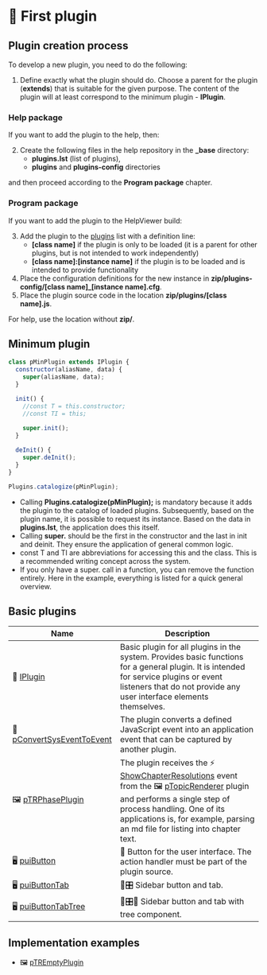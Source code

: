 # 🧩 First plugin

## Plugin creation process

To develop a new plugin, you need to do the following:

1. Define exactly what the plugin should do. Choose a parent for the plugin (**extends**) that is suitable for the given purpose. The content of the plugin will at least correspond to the minimum plugin - **IPlugin**.

### Help package

If you want to add the plugin to the help, then:

2. Create the following files in the help repository in the **_base** directory:
   - **plugins.lst** (list of plugins),
   - **plugins** and **plugins-config** directories

and then proceed according to the **Program package** chapter.

### Program package

If you want to add the plugin to the HelpViewer build:

3. Add the plugin to the [plugins] list with a definition line: 
   - **[class name]** if the plugin is only to be loaded (it is a parent for other plugins, but is not intended to work independently)
   - **[class name]:[instance name]** if the plugin is to be loaded and is intended to provide functionality
4. Place the configuration definitions for the new instance in **zip/plugins-config/[class name]_[instance name].cfg**.
5. Place the plugin source code in the location **zip/plugins/[class name].js**.

For help, use the location without **zip/**.

## Minimum plugin

```javascript
class pMinPlugin extends IPlugin {
  constructor(aliasName, data) {
    super(aliasName, data);
  }

  init() {
    //const T = this.constructor;
    //const TI = this;
    
    super.init();
  }

  deInit() {
    super.deInit();
  }
}

Plugins.catalogize(pMinPlugin);

```

- Calling **Plugins.catalogize(pMinPlugin);** is mandatory because it adds the plugin to the catalog of loaded plugins. Subsequently, based on the plugin name, it is possible to request its instance. Based on the data in **plugins.lst**, the application does this itself.
- Calling **super.** should be the first in the constructor and the last in init and deinit. They ensure the application of general common logic.
- const T and TI are abbreviations for accessing this and the class. This is a recommended writing concept across the system.
- If you only have a super. call in a function, you can remove the function entirely. Here in the example, everything is listed for a quick general overview.

## Basic plugins

| Name | Description |
|---|---|
| 🔌 [IPlugin][IPlugin] | Basic plugin for all plugins in the system. Provides basic functions for a general plugin. It is intended for service plugins or event listeners that do not provide any user interface elements themselves. |
| 🔌 [pConvertSysEventToEvent][pConvertSysEventToEvent] | The plugin converts a defined JavaScript event into an application event that can be captured by another plugin. |
| 🖼️ [pTRPhasePlugin][pTRPhasePlugin] | The plugin receives the ⚡ [ShowChapterResolutions][ShowChapterResolutions] event from the 🖼️ [pTopicRenderer][pTopicRenderer] plugin and performs a single step of process handling. One of its applications is, for example, parsing an md file for listing into chapter text. |
| 🖥️ [puiButton][puiButton] | 🔘 Button for the user interface. The action handler must be part of the plugin source. |
| 🖥️ [puiButtonTab][puiButtonTab] | 🔘🎛️ Sidebar button and tab. |
| 🖥️ [puiButtonTabTree][puiButtonTabTree] | 🔘🎛️📂 Sidebar button and tab with tree component. |

## Implementation examples

- 🖼️ [pTREmptyPlugin][pTREmptyPlugin]

[pTREmptyPlugin]: :_cpp:pTREmptyPlugin.md "Empty plugin"
[IPlugin]: :_plg:IPlugin.md "IPlugin"
[pConvertSysEventToEvent]: pConvertSysEventToEvent.md "pConvertSysEventToEvent"
[pTRPhasePlugin]: pTRPhasePlugin.md "pTRPhasePlugin"
[ShowChapterResolutions]: :_evt:ShowChapterResolutions.md "ShowChapterResolutions"
[pTopicRenderer]: pTopicRenderer.md "pTopicRenderer"
[puiButton]: puiButton.md "puiButton"
[puiButtonTab]:puiButtonTab.md "puiButtonTab"
[puiButtonTabTree]: puiButtonTabTree.md "puiButtonTabTree"
[plugins]: plugins.lst.md "List of plugins"
